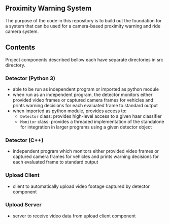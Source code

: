 

## Proximity Warning System

The purpose of the code in this repository is to build out the foundation for a system that can be used for a camera-based proximity warning and ride camera system.

## Contents

Project components described bellow each have separate directories in src directory.

### Detector (Python 3)
- able to be run as independent program or imported as python module
- when run as an independent program, the detector monitors either provided video frames or captured camera frames for vehicles and prints warning decisions for each evaluated frame to standard output
- when imported as python module, provides access to:
    - `Detector` class: provides high-level access to a given haar classifier
    - `Monitor` class: provides a threaded implementation of the standalone for integration in larger programs using a given detector object

### Detector (C++)
- independent program which monitors either provided video frames or captured camera frames for vehicles and prints warning decisions for each evaluated frame to standard output

### Upload Client
- client to automatically upload video footage captured by detector component

### Upload Server
- server to receive video data from upload client component
